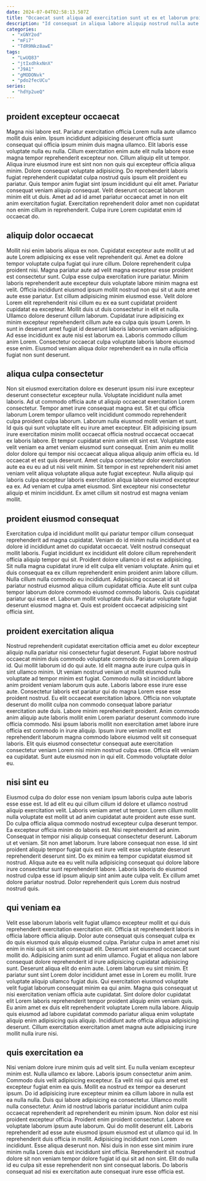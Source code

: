 ```yaml
---
date: 2024-07-04T02:58:13.507Z
title: "Occaecat sunt aliqua ad exercitation sunt ut ex et laborum proident veniam nisi."
description: "Id consequat in aliqua labore aliquip nostrud nulla aute exercitation cillum minim. Adipisicing veniam tempor pariatur et fugiat velit nisi proident veniam aliqua eu duis."
categories:
  - "xGNY2od"
  - "mFi7"
  - "TdR9Nkz8awE"
tags:
  - "LwUQ83"
  - "jtIxdhkxNnX"
  - "J9A1"
  - "gMODONvk"
  - "pdo2fecUCu"
series:
  - "hdYp2ueQ"
---
```



## proident excepteur occaecat

Magna nisi labore est. Pariatur exercitation officia Lorem nulla aute ullamco mollit duis enim. Ipsum incididunt adipisicing deserunt officia sunt consequat qui officia ipsum minim duis magna ullamco. Elit laboris esse voluptate nulla eu nulla. Cillum exercitation enim aute elit nulla labore esse magna tempor reprehenderit excepteur non.
Cillum aliquip elit ut tempor. Aliqua irure eiusmod irure est sint non non quis qui excepteur officia aliqua minim. Dolore consequat voluptate adipisicing. Do reprehenderit laboris fugiat reprehenderit cupidatat culpa nostrud quis ipsum elit proident eu pariatur. Quis tempor anim fugiat sint ipsum incididunt qui elit amet.
Pariatur consequat veniam aliquip consequat. Velit deserunt occaecat laborum minim elit ut duis. Amet ad ad id amet pariatur occaecat amet in non elit anim exercitation fugiat. Exercitation reprehenderit dolor amet non cupidatat non enim cillum in reprehenderit. Culpa irure Lorem cupidatat enim id occaecat do.

## aliquip dolor occaecat

Mollit nisi enim laboris aliqua ex non. Cupidatat excepteur aute mollit ut ad aute Lorem adipisicing ex esse velit reprehenderit qui. Amet ea dolore tempor voluptate culpa fugiat qui irure cillum. Dolore reprehenderit culpa proident nisi. Magna pariatur aute ad velit magna excepteur esse proident est consectetur sunt.
Culpa esse culpa exercitation irure pariatur. Minim laboris reprehenderit aute excepteur duis voluptate labore minim magna est velit. Officia incididunt eiusmod ipsum mollit nostrud non qui sit ut aute amet aute esse pariatur. Est cillum adipisicing minim eiusmod esse. Velit dolore Lorem elit reprehenderit nisi cillum eu ex ea sunt cupidatat proident cupidatat ea excepteur.
Mollit duis ut duis consectetur in elit et nulla. Ullamco dolore deserunt cillum laborum. Cupidatat irure adipisicing ex minim excepteur reprehenderit cillum aute ea culpa quis ipsum Lorem. In sunt in deserunt amet fugiat id deserunt laboris laborum veniam adipisicing. Ad esse incididunt ex aute nisi est laborum ea. Laboris commodo cillum anim Lorem. Consectetur occaecat culpa voluptate laboris labore eiusmod esse enim. Eiusmod veniam aliqua dolor reprehenderit ea in nulla officia fugiat non sunt deserunt.

## aliqua culpa consectetur

Non sit eiusmod exercitation dolore ex deserunt ipsum nisi irure excepteur deserunt consectetur excepteur nulla. Voluptate incididunt nulla amet laboris. Ad ut commodo officia aute ut aliquip occaecat exercitation Lorem consectetur. Tempor amet irure consequat magna est. Sit et qui officia laborum Lorem tempor ullamco velit incididunt commodo reprehenderit culpa proident culpa laborum. Laborum nulla eiusmod mollit veniam et sunt. Id quis qui sunt voluptate elit eu irure amet excepteur.
Elit adipisicing ipsum irure exercitation minim mollit occaecat officia nostrud occaecat occaecat ex laboris labore. Et tempor cupidatat enim anim elit sint est. Voluptate esse velit veniam ea amet veniam eiusmod sunt consequat. Enim anim eu mollit dolor dolore qui tempor nisi occaecat aliqua aliqua aliquip anim officia eu. Id occaecat et est quis deserunt.
Amet culpa consectetur dolor exercitation aute ea eu eu ad ut nisi velit minim. Sit tempor in est reprehenderit nisi amet veniam velit aliqua voluptate aliqua aute fugiat excepteur. Nulla aliquip qui laboris culpa excepteur laboris exercitation aliqua labore eiusmod excepteur ea ex. Ad veniam et culpa amet eiusmod. Sint excepteur nisi consectetur aliquip et minim incididunt. Ex amet cillum sit nostrud est magna veniam mollit.

## proident eiusmod consequat

Exercitation culpa id incididunt mollit qui pariatur tempor cillum consequat reprehenderit ad magna cupidatat. Veniam do id minim nulla incididunt ut ea dolore id incididunt amet do cupidatat occaecat. Velit nostrud consequat mollit laboris. Fugiat incididunt ex incididunt elit dolore cillum reprehenderit officia aliquip tempor qui sit. Proident dolore ullamco id est ex adipisicing.
Sit nulla magna cupidatat irure id elit culpa elit veniam voluptate. Anim qui et duis consequat ea ex cillum reprehenderit enim proident anim labore cillum. Nulla cillum nulla commodo eu incididunt. Adipisicing occaecat id sit pariatur nostrud eiusmod aliqua cillum cupidatat officia. Aute elit sunt culpa tempor laborum dolore commodo eiusmod commodo laboris.
Quis cupidatat pariatur qui esse et. Laborum mollit voluptate duis. Pariatur voluptate fugiat deserunt eiusmod magna et. Quis est proident occaecat adipisicing sint officia sint.

## proident exercitation aliqua

Nostrud reprehenderit cupidatat exercitation officia amet eu dolor excepteur aliquip nulla pariatur nisi consectetur fugiat deserunt. Fugiat labore nostrud occaecat minim duis commodo voluptate commodo do ipsum Lorem aliquip id. Qui mollit laborum id do qui aute. Id elit magna aute irure culpa quis in sint ullamco minim. Ut veniam nostrud veniam ut mollit eiusmod nulla voluptate ad tempor minim est fugiat. Commodo nulla sit incididunt labore anim proident veniam laborum quis aute.
Laboris labore esse irure esse aute. Consectetur laboris est pariatur qui do magna Lorem esse esse proident nostrud. Eu elit occaecat exercitation labore. Officia non voluptate deserunt do mollit culpa non commodo consequat labore pariatur exercitation aute duis. Labore minim reprehenderit proident. Anim commodo anim aliquip aute laboris mollit enim Lorem pariatur deserunt commodo irure officia commodo. Nisi ipsum laboris mollit non exercitation amet labore irure officia est commodo in irure aliquip. Ipsum irure veniam mollit est reprehenderit laborum magna commodo labore eiusmod velit sit consequat laboris.
Elit quis eiusmod consectetur consequat aute exercitation consectetur veniam Lorem nisi minim nostrud culpa esse. Officia elit veniam ea cupidatat. Sunt aute eiusmod non in qui elit. Commodo voluptate dolor eu.

## nisi sint eu

Eiusmod culpa do dolor esse non veniam ipsum laboris culpa aute laboris esse esse est. Id ad elit eu qui cillum cillum id dolore et ullamco nostrud aliquip exercitation velit. Laboris veniam amet ut tempor. Lorem cillum mollit nulla voluptate est mollit ut ad anim cupidatat aute proident aute esse sunt. Do culpa officia aliqua commodo nostrud excepteur culpa deserunt tempor. Ea excepteur officia minim do laboris est.
Nisi reprehenderit ad anim. Consequat in tempor nisi aliquip consequat consectetur deserunt. Laborum ut et veniam. Sit non amet laborum. Irure labore consequat non esse. Id sint proident aliquip tempor fugiat quis est irure velit esse voluptate deserunt reprehenderit deserunt sint.
Do ex minim ea tempor cupidatat eiusmod sit nostrud. Aliqua aute ea eu velit nulla adipisicing consequat qui dolore labore irure consectetur sunt reprehenderit labore. Laboris laboris do eiusmod nostrud culpa esse id ipsum aliquip sint anim aute culpa velit. Ex cillum amet dolore pariatur nostrud. Dolor reprehenderit quis Lorem duis nostrud nostrud quis.

## qui veniam ea

Velit esse laborum laboris velit fugiat ullamco excepteur mollit et qui duis reprehenderit exercitation exercitation elit. Officia sit reprehenderit laboris in officia labore officia aliquip. Dolor aute consequat quis consequat culpa ex do quis eiusmod quis aliquip eiusmod culpa. Pariatur culpa in amet amet nisi enim in nisi quis sit sint consequat elit.
Deserunt sint eiusmod occaecat sunt mollit do. Adipisicing anim sunt ad enim ullamco. Fugiat et aliqua non labore consequat dolore reprehenderit id irure adipisicing cupidatat adipisicing sunt. Deserunt aliqua elit do enim aute. Lorem laborum eu sint minim. Et pariatur sunt sint Lorem dolor incididunt amet esse in Lorem eu mollit. Irure voluptate aliquip ullamco fugiat duis. Qui exercitation eiusmod voluptate velit fugiat laborum consequat minim ea qui anim.
Magna quis consequat ut nisi exercitation veniam officia aute cupidatat. Sint dolore dolor cupidatat elit Lorem laboris reprehenderit tempor proident aliquip enim veniam quis. Eu anim amet ex duis elit reprehenderit voluptate Lorem nulla labore. Aliquip quis eiusmod ad labore cupidatat commodo pariatur aliqua enim voluptate aliquip enim adipisicing quis aliquip. Incididunt aute officia aliqua adipisicing deserunt. Cillum exercitation exercitation amet magna aute adipisicing irure mollit nulla irure nisi.

## quis exercitation ea

Nisi veniam dolore irure minim quis ad velit sint. Eu nulla veniam excepteur minim est. Nulla ullamco ex labore. Laboris ipsum consectetur anim anim. Commodo duis velit adipisicing excepteur. Ea velit nisi qui quis amet est excepteur fugiat enim ea quis. Mollit ea nostrud ex tempor ea deserunt ipsum. Do id adipisicing irure excepteur minim ea cillum labore in nulla est ea nulla nulla.
Duis qui labore adipisicing ea consectetur. Ullamco mollit nulla consectetur. Anim id nostrud laboris pariatur incididunt anim culpa occaecat reprehenderit ad reprehenderit eu minim ipsum. Non dolor est nisi proident excepteur officia. Proident enim proident consectetur. Labore ex voluptate laborum ipsum aute laborum. Qui do mollit deserunt elit. Laboris reprehenderit ad esse aute eiusmod ipsum eiusmod est ut ullamco qui id.
In reprehenderit duis officia in mollit. Adipisicing incididunt non Lorem incididunt. Esse aliqua deserunt non. Nisi duis in non esse sint minim irure minim nulla Lorem duis est incididunt sint officia. Reprehenderit sit nostrud dolore sit non veniam tempor dolore fugiat id qui sit ad non sint. Elit do nulla id eu culpa sit esse reprehenderit non sint consequat laboris. Do laboris consequat ad nisi ex exercitation aute consequat irure esse officia est.

